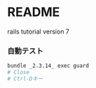 # README

rails tutorial version 7

### 自動テスト

```zsh
bundle _2.3.14_ exec guard
# Close
# Ctrl-Dキー
```